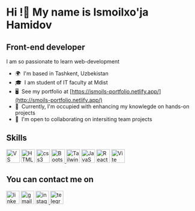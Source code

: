
  Hi !👋 My name is Ismoilxo'ja Hamidov
  ===================================================================================================================================

  Front-end developer
  -------------------

  I am so passionate to learn web-development

  *   🌍  I'm based in Tashkent, Uzbekistan
  *   🎓  I am student of IT faculty at Mdist
  *   🖥️  See my portfolio at [https://ismoils-portfolio.netlify.app/](http://smoils-portfolio.netlify.app/)
  *   🧠  Currently, I'm occupied with enhancing my knowlegde on hands-on projects
  *   🤝  I'm open to collaborating on intersiting team projects 

  Skills
  -------------------
  <p align="left">
  <a href="https://code.visualstudio.com/" target="_blank" rel="noreferrer"><img src="https://raw.githubusercontent.com/danielcranney/readme-generator/main/public/icons/skills/visualstudiocode.svg" width="36" height="36" alt="VS Code" /></a>
  <a href="https://developer.mozilla.org/en-US/docs/Glossary/HTML5" target="_blank" rel="noreferrer"><img src="https://raw.githubusercontent.com/danielcranney/readme-generator/main/public/icons/skills/html5-colored.svg" width="36" height="36" alt="HTML5" /></a>
  <a href="https://developer.mozilla.org/en-US/docs/Glossary/HTML5" target="_blank" rel="noreferrer"> 
    <img src="https://cdn.jsdelivr.net/gh/devicons/devicon/icons/css3/css3-original.svg" width="36" height="36" alt="css3 logo"  /></a>
  <a href="https://getbootstrap.com/" target="_blank" rel="noreferrer"><img src="https://raw.githubusercontent.com/danielcranney/readme-generator/main/public/icons/skills/bootstrap-colored.svg" width="36" height="36" alt="Bootstrap" />
  <a href="https://tailwindcss.com/" target="_blank" rel="noreferrer"><img src="https://raw.githubusercontent.com/danielcranney/readme-generator/main/public/icons/skills/tailwindcss-colored.svg" width="36" height="36" alt="TailwindCSS" /></a>
  <a href="https://developer.mozilla.org/en-US/docs/Web/JavaScript" target="_blank" rel="noreferrer"><img src="https://raw.githubusercontent.com/danielcranney/readme-generator/main/public/icons/skills/javascript-colored.svg" width="36" height="36" alt="JavaScript" /></a>
  <a href="https://reactjs.org/" target="_blank" rel="noreferrer"><img src="https://raw.githubusercontent.com/danielcranney/readme-generator/main/public/icons/skills/react-colored.svg" width="36" height="36" alt="React" /></a>
  <a href="https://vitejs.dev/" target="_blank" rel="noreferrer"><img src="https://raw.githubusercontent.com/danielcranney/readme-generator/main/public/icons/skills/vite-colored.svg" width="36" height="36" alt="Vite" /></a>
  </a>
  </p>
                      

You can contact me on
  -------------------
  <div align="left">
    <a href="https://www.linkedin.com/in/ismoilxo-ja-hamidov-723b66314/?trk=eml-email_interested_candidates_activation_single_01-profile_prompt-0-mercado" target="_blank" rel="noreferrer"><img src="https://img.shields.io/static/v1?message=LinkedIn&logo=linkedin&label=&color=0077B5&logoColor=white&labelColor=&style=for-the-badge" height="35" alt="linkedin logo"/></a>
    <a href="mailto:ismoilxojahamidov@gmail.com" target="_blank" rel="noreferrer">
    <img src="https://img.shields.io/static/v1?message=Gmail&logo=gmail&label=&color=D14836&logoColor=white&labelColor=&style=for-the-badge" height="35" alt="gmail logo"/></a>
    <a href="https://www.linkedin.com/in/ismoilxo-ja-hamidov-723b66314/?trk=eml-email_interested_candidates_activation_single_01-profile_prompt-0-mercado" target="_blank" rel="noreferrer"></a>
    <a href="http://www.instagram.com/ismoil_1775" target="_blank" rel="noreferrer"> 
      <img src="https://img.shields.io/static/v1?message=Instagram&logo=instagram&label=&color=E4405F&logoColor=white&labelColor=&style=for-the-badge" height="35" alt="instagram logo"/>
    </a>
    <a href="https://www.linkedin.com/in/ismoilxo-ja-hamidov-723b66314/?trk=eml-email_interested_candidates_activation_single_01-profile_prompt-0-mercado" target="_blank" rel="noreferrer"></a>
    <a href="https://t.me/Ismoil_1775" target="_blank" rel="noreferrer"> 
      <img src="https://img.shields.io/static/v1?message=Telegram&logo=telegram&label=&color=0088CC&logoColor=white&labelColor=&style=for-the-badge" height="35" alt="telegram logo"/>
    </a>

  </div>

###
###
###
  <!-- <div align="center">
Percentage of Using Languages 
  -------------------
    <img src="https://github-readme-stats.vercel.app/api?username=maurodesouza&hide_title=false&hide_rank=false&show_icons=true&include_all_commits=true&count_private=true&disable_animations=false&theme=dracula&locale=en&hide_border=false" height="150" alt="stats graph"  />
    <img src="https://github-readme-stats.vercel.app/api/top-langs?username=maurodesouza&locale=en&hide_title=false&layout=compact&card_width=320&langs_count=5&theme=dracula&hide_border=false" height="150" alt="languages graph"  />

    
  <img src="https://github-readme-stats.vercel.app/api?username=IsmoilHamidov&hide_title=false&hide_rank=false&show_icons=true&include_all_commits=true&count_private=true&disable_animations=false&theme=dracula&locale=en&hide_border=false" height="150" alt="stats graph" />

  <img src="https://github-readme-stats.vercel.app/api/top-langs?username=IsmoilHamidov&locale=en&hide_title=false&layout=compact&card_width=320&langs_count=5&theme=dracula&hide_border=false" height="150" alt="languages graph" />
  </div> -->


  ###

 




  <br clear="both">
